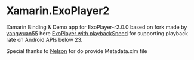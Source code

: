 # Xamarin.ExoPlayer2
Xamarin Binding &amp; Demo app for ExoPlayer-r2.0.0 based on fork made by <a href="https://github.com/yangwuan55">yangwuan55</a> here <a href="https://github.com/yangwuan55/ExoPlayer/tree/playbackSpeed">ExoPlayer with playbackSpeed<a/> for supporting playback rate on Android APIs below 23.<br/>

Special thanks to <a href="https://github.com/nchicas">Nelson</a> for do provide Metadata.xlm file
